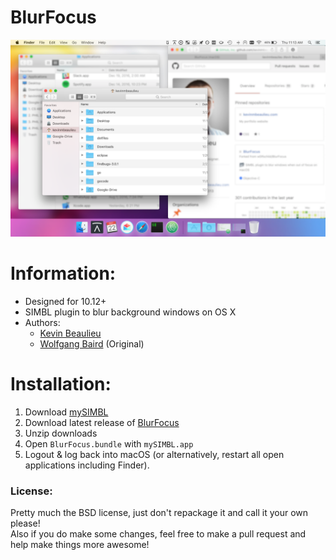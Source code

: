 # BlurFocus

![preview](preview.png)

# Information:

- Designed for 10.12+
- SIMBL plugin to blur background windows on OS X
- Authors:
    + [Kevin Beaulieu](https://github.com/kevinmbeaulieu)  
    + [Wolfgang Baird](https://github.com/w0lfschild) (Original)

# Installation:

1. Download [mySIMBL](https://github.com/w0lfschild/app_updates/raw/master/mySIMBL/mySIMBL_0.2.5.zip)
2. Download latest release of [BlurFocus](https://github.com/kevinmbeaulieu/BlurFocus/releases/latest)
3. Unzip downloads
4. Open `BlurFocus.bundle` with `mySIMBL.app`
5. Logout & log back into macOS (or alternatively, restart all open applications including Finder).

### License:
Pretty much the BSD license, just don't repackage it and call it your own please!    
Also if you do make some changes, feel free to make a pull request and help make things more awesome!

